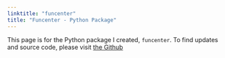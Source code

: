 ```yaml
---
linktitle: "funcenter"
title: "Funcenter - Python Package"
---
```


This page is for the Python package I created, `funcenter`. To find updates and source code, please visit [the Github](https://github.com/intricateavocado/funcenter)